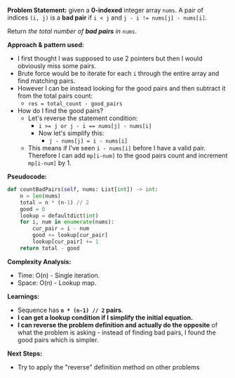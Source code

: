 **Problem Statement:**
given a **0-indexed** integer array `nums`. A pair of indices `(i, j)` is a **bad pair** if `i < j` and `j - i != nums[j] - nums[i]`.

Return _the total number of **bad pairs** in_ `nums`.

**Approach & pattern used:**
- I first thought I was supposed to use 2 pointers but then I would obviously miss some pairs.
- Brute force would be to iterate for each `i` through the entire array and find matching pairs.
- However I can be instead looking for the good pairs and then subtract it from the total pairs count:
	- `res = total_count - good_pairs`
- How do I find the good pairs?
	- Let's reverse the statement condition:
		- `i >= j or j - i == nums[j] - nums[i]`
		- Now let's simplify this:
			- `j - nums[j] = i - nums[i]`
	- This means if I've seen `i - nums[i]` before I have a valid pair. Therefore I can add `mp[i-num]` to the good pairs count and increment `mp[i-num]` by 1.

**Pseudocode:**

```python
def countBadPairs(self, nums: List[int]) -> int:
	n = len(nums)
	total = n * (n-1) // 2
	good = 0
	lookup = defaultdict(int)
	for i, num in enumerate(nums):
		cur_pair = i - num
		good += lookup[cur_pair]
		lookup[cur_pair] += 1
	return total - good
```

**Complexity Analysis:**

- Time: O(n) - Single iteration.
- Space: O(n) - Lookup map.

**Learnings:**

- Sequence has **`n * (n-1) // 2` pairs**.
- **I can get a lookup condition if I simplify the initial equation.**
- **I can reverse the problem definition and actually do the opposite** of what the problem is asking - instead of finding bad pairs, I found the good pairs which is simpler.

**Next Steps:**

- Try to apply the "reverse" definition method on other problems